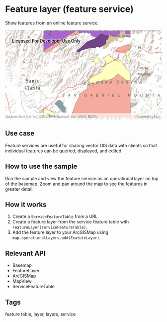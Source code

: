 # Feature layer (feature service)

Show features from an online feature service.

![Image of feature layer feature service](feature-layer-feature-service.png)

## Use case

Feature services are useful for sharing vector GIS data with clients so that individual features can be queried, displayed, and edited.

## How to use the sample

Run the sample and view the feature service as an operational layer on top of the basemap. Zoom and pan around the map to see the features in greater detail.

## How it works

1. Create a `ServiceFeatureTable` from a URL.
2. Create a feature layer from the service feature table with `FeatureLayer(serviceFeatureTable)`.
3. Add the feature layer to your ArcGISMap using `map.operationalLayers.add(FeatureLayer)`.

## Relevant API

* Basemap
* FeatureLayer
* ArcGISMap
* MapView
* ServiceFeatureTable

## Tags

feature table, layer, layers, service
